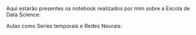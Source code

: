 
Aqui estarão presentes os notebook realizados por mim sobre a Escola de Data Science: 

Aulas como Series temporais e Redes Neurais:
